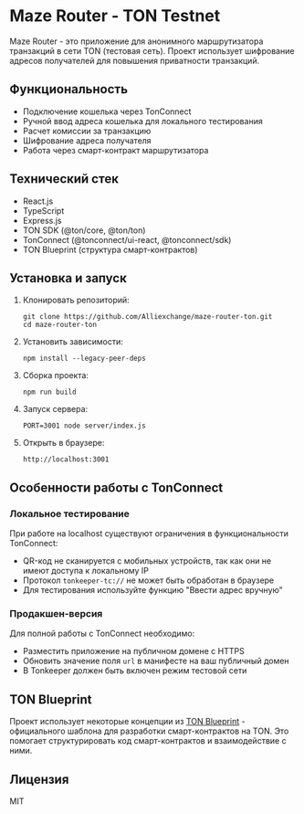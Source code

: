 # Maze Router - TON Testnet

Maze Router - это приложение для анонимного маршрутизатора транзакций в сети TON (тестовая сеть). Проект использует шифрование адресов получателей для повышения приватности транзакций.

## Функциональность

- Подключение кошелька через TonConnect
- Ручной ввод адреса кошелька для локального тестирования
- Расчет комиссии за транзакцию
- Шифрование адреса получателя
- Работа через смарт-контракт маршрутизатора

## Технический стек

- React.js
- TypeScript
- Express.js
- TON SDK (@ton/core, @ton/ton)
- TonConnect (@tonconnect/ui-react, @tonconnect/sdk)
- TON Blueprint (структура смарт-контрактов)

## Установка и запуск

1. Клонировать репозиторий:
   ```
   git clone https://github.com/Alliexchange/maze-router-ton.git
   cd maze-router-ton
   ```

2. Установить зависимости:
   ```
   npm install --legacy-peer-deps
   ```

3. Сборка проекта:
   ```
   npm run build
   ```

4. Запуск сервера:
   ```
   PORT=3001 node server/index.js
   ```

5. Открыть в браузере:
   ```
   http://localhost:3001
   ```

## Особенности работы с TonConnect

### Локальное тестирование
При работе на localhost существуют ограничения в функциональности TonConnect:
- QR-код не сканируется с мобильных устройств, так как они не имеют доступа к локальному IP
- Протокол `tonkeeper-tc://` не может быть обработан в браузере
- Для тестирования используйте функцию "Ввести адрес вручную"

### Продакшен-версия
Для полной работы с TonConnect необходимо:
- Разместить приложение на публичном домене с HTTPS
- Обновить значение поля `url` в манифесте на ваш публичный домен
- В Tonkeeper должен быть включен режим тестовой сети

## TON Blueprint

Проект использует некоторые концепции из [TON Blueprint](https://github.com/ton-org/blueprint) - официального шаблона для разработки смарт-контрактов на TON. Это помогает структурировать код смарт-контрактов и взаимодействие с ними.

## Лицензия

MIT 
